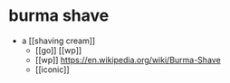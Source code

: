# burma shave

- a [[shaving cream]]
  - [[go]] [[wp]]
  - [[wp]] https://en.wikipedia.org/wiki/Burma-Shave
  - [[iconic]]

